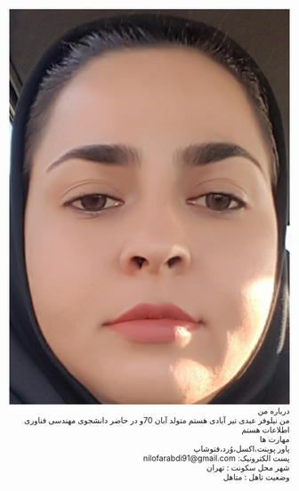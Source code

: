 
 <div dir="rtl">
 <img src="pic.jpg">
 <br>
 درباره من
 <br>
  من نیلوفر عبدی تیر آبادی هستم متولد آبان 70و در حاضر دانشجوی مهندسی فناوری اطلاعات هستم
 <br>
 مهارت ها
 <br>
  پاور پوینت،اکسل،وُرد،فتوشاپ
 <br>
 پست الکترونیک: nilofarabdi91@gmail.com
 <br>
 شهر محل سکونت : تهران
 <br>
 وضعیت تاهل : متاهل
 </div>


